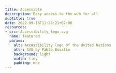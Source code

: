 ```yaml
---
title: Accessible
description: Easy access to the web for all
subtitle: true
date: 2022-09-13T11:25:21+02:00
resources:
- src: Accessibility_logo.svg
  name: featured
  params: 
    alt: Accessibility logo of the United Nations
    attr: SVG by Pablo Busatto
    background: light
    width: tiny
    padding: one
---
```

